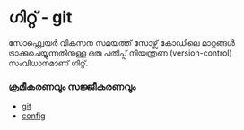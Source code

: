 # ഗിറ്റ് - git

സോഫ്റ്റ്വെയർ വികസന സമയത്ത് സോഴ്സ് കോഡിലെ മാറ്റങ്ങൾ ട്രാക്കുചെയ്യുന്നതിനുള്ള ഒരു പതിപ്പ് നിയന്ത്രണ (version-control) സംവിധാനമാണ് ഗിറ്റ്.

### ക്രമീകരണവും സജ്ജീകരണവും

- [git](git.md)
- [config](git-config.md)
